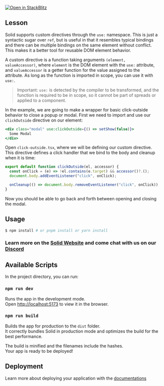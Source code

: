 [![Open in StackBlitz](https://developer.stackblitz.com/img/open_in_stackblitz.svg)](https://stackblitz.com/github/edivados/solid-tutorials/tree/main/tutorials/bindings_directives?file=src/style.css,src/click-outside.jsx,src/main.jsx)

## Lesson

Solid supports custom directives through the `use:` namespace. This is just a syntactic sugar over `ref`, but is useful in that it resembles typical bindings and there can be multiple bindings on the same element without conflict. This makes it a better tool for reusable DOM element behavior.

A custom directive is a function taking arguments `(element, valueAccessor)`, where `element` is the DOM element with the `use:` attribute, and `valueAccessor` is a getter function for the value assigned to the attribute. As long as the function is imported in scope, you can use it with `use:`.

> Important: `use:` is detected by the compiler to be transformed, and the function is required to be in scope, so it cannot be part of spreads or applied to a component.

In the example, we are going to make a wrapper for basic click-outside behavior to close a popup or modal. First we need to import and use our `clickOutside` directive on our element:

```jsx
<div class="modal" use:clickOutside={() => setShow(false)}>
  Some Modal
</div>
```

Open `click-outside.tsx`, where we will be defining our custom directive. This directive defines a click handler that we bind to the body and cleanup when it is time:

```jsx
export default function clickOutside(el, accessor) {
  const onClick = (e) => !el.contains(e.target) && accessor()?.();
  document.body.addEventListener("click", onClick);

  onCleanup(() => document.body.removeEventListener("click", onClick));
}
```

Now you should be able to go back and forth between opening and closing the modal.


## Usage

```bash
$ npm install # or pnpm install or yarn install
```

### Learn more on the [Solid Website](https://solidjs.com) and come chat with us on our [Discord](https://discord.com/invite/solidjs)

## Available Scripts

In the project directory, you can run:

### `npm run dev`

Runs the app in the development mode.<br>
Open [http://localhost:5173](http://localhost:5173) to view it in the browser.

### `npm run build`

Builds the app for production to the `dist` folder.<br>
It correctly bundles Solid in production mode and optimizes the build for the best performance.

The build is minified and the filenames include the hashes.<br>
Your app is ready to be deployed!

## Deployment

Learn more about deploying your application with the [documentations](https://vite.dev/guide/static-deploy.html)
